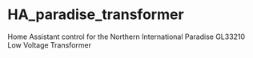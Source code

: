 # HA_paradise_transformer
Home Assistant control for the Northern International Paradise GL33210 Low Voltage Transformer
